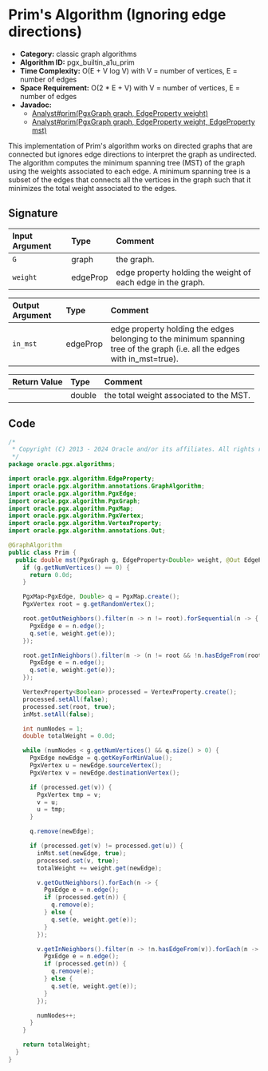# Prim's Algorithm (Ignoring edge directions)

- **Category:** classic graph algorithms
- **Algorithm ID:** pgx_builtin_a1u_prim
- **Time Complexity:** O(E + V log V) with V = number of vertices, E = number of edges
- **Space Requirement:** O(2 * E + V) with V = number of vertices, E = number of edges
- **Javadoc:**
  - [Analyst#prim(PgxGraph graph, EdgeProperty weight)](https://docs.oracle.com/en/database/oracle/property-graph/24.3/spgjv/oracle/pgx/api/Analyst.html#prim-oracle.pgx.api.PgxGraph-oracle.pgx.api.EdgeProperty-)
  - [Analyst#prim(PgxGraph graph, EdgeProperty weight, EdgeProperty mst)](https://docs.oracle.com/en/database/oracle/property-graph/24.3/spgjv/oracle/pgx/api/Analyst.html#prim-oracle.pgx.api.PgxGraph-oracle.pgx.api.EdgeProperty-oracle.pgx.api.EdgeProperty-)

This implementation of Prim's algorithm works on directed graphs that are connected but ignores edge directions to interpret the graph as undirected. The algorithm computes the minimum spanning tree (MST) of the graph using the weights associated to each edge. A minimum spanning tree is a subset of the edges that connects all the vertices in the graph such that it minimizes the total weight associated to the edges.

## Signature

| Input Argument | Type | Comment |
| :--- | :--- | :--- |
| `G` | graph | the graph. |
| `weight` | edgeProp<double> | edge property holding the weight of each edge in the graph. |

| Output Argument | Type | Comment |
| :--- | :--- | :--- |
| `in_mst` | edgeProp<bool> | edge property holding the edges belonging to the minimum spanning tree of the graph (i.e. all the edges with in_mst=true). |

| Return Value | Type | Comment |
| :--- | :--- | :--- |
| | double | the total weight associated to the MST. |

## Code

```java
/*
 * Copyright (C) 2013 - 2024 Oracle and/or its affiliates. All rights reserved.
 */
package oracle.pgx.algorithms;

import oracle.pgx.algorithm.EdgeProperty;
import oracle.pgx.algorithm.annotations.GraphAlgorithm;
import oracle.pgx.algorithm.PgxEdge;
import oracle.pgx.algorithm.PgxGraph;
import oracle.pgx.algorithm.PgxMap;
import oracle.pgx.algorithm.PgxVertex;
import oracle.pgx.algorithm.VertexProperty;
import oracle.pgx.algorithm.annotations.Out;

@GraphAlgorithm
public class Prim {
  public double mst(PgxGraph g, EdgeProperty<Double> weight, @Out EdgeProperty<Boolean> inMst) {
    if (g.getNumVertices() == 0) {
      return 0.0d;
    }

    PgxMap<PgxEdge, Double> q = PgxMap.create();
    PgxVertex root = g.getRandomVertex();

    root.getOutNeighbors().filter(n -> n != root).forSequential(n -> {
      PgxEdge e = n.edge();
      q.set(e, weight.get(e));
    });

    root.getInNeighbors().filter(n -> (n != root && !n.hasEdgeFrom(root))).forSequential(n -> {
      PgxEdge e = n.edge();
      q.set(e, weight.get(e));
    });

    VertexProperty<Boolean> processed = VertexProperty.create();
    processed.setAll(false);
    processed.set(root, true);
    inMst.setAll(false);

    int numNodes = 1;
    double totalWeight = 0.0d;

    while (numNodes < g.getNumVertices() && q.size() > 0) {
      PgxEdge newEdge = q.getKeyForMinValue();
      PgxVertex u = newEdge.sourceVertex();
      PgxVertex v = newEdge.destinationVertex();

      if (processed.get(v)) {
        PgxVertex tmp = v;
        v = u;
        u = tmp;
      }

      q.remove(newEdge);

      if (processed.get(v) != processed.get(u)) {
        inMst.set(newEdge, true);
        processed.set(v, true);
        totalWeight += weight.get(newEdge);

        v.getOutNeighbors().forEach(n -> {
          PgxEdge e = n.edge();
          if (processed.get(n)) {
            q.remove(e);
          } else {
            q.set(e, weight.get(e));
          }
        });

        v.getInNeighbors().filter(n -> !n.hasEdgeFrom(v)).forEach(n -> {
          PgxEdge e = n.edge();
          if (processed.get(n)) {
            q.remove(e);
          } else {
            q.set(e, weight.get(e));
          }
        });

        numNodes++;
      }
    }

    return totalWeight;
  }
}
```
